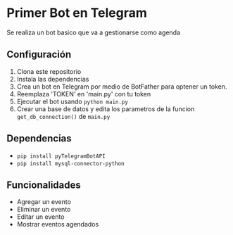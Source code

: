 # Primer Bot en Telegram

Se realiza un bot basico que va a gestionarse como agenda

## Configuración
1. Clona este repositorio
2. Instala las dependencias 
3. Crea un bot en Telegram por medio de BotFather para optener un token.
4. Reemplaza 'TOKEN' en 'main.py' con tu token
5. Ejecutar el bot usando `python main.py`
6. Crear una base de datos y edita los parametros de la funcion `get_db_connection()` de `main.py`


## Dependencias
* `pip install pyTelegramBotAPI`
* `pip install mysql-connector-python`

## Funcionalidades
- Agregar un evento
- Eliminar un evento
- Editar un evento
- Mostrar eventos agendados